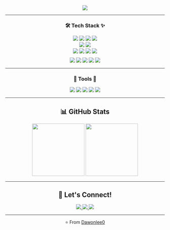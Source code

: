 <div align="center">
  <img src="https://capsule-render.vercel.app/api?type=venom&height=300&color=gradient&customColorList=0,2,2,5,30&text=Hi!%20I'am%20Dawon!%20&animation=fadeIn&fontColor=CCCCCC&fontSize=70"/>
</div>

<hr style="height:0.2px;border:none;color:#333;background-color:#333;">

<div align="center">

### 🛠️ Tech Stack ✨
<p style="margin: 0px 0;">
  <img src="https://img.shields.io/badge/Python-3776AB?style=flat&logo=python&logoColor=white"/>
  <img src="https://img.shields.io/badge/JavaScript-F7DF1E?style=flat&logo=javascript&logoColor=black"/>
  <img src="https://img.shields.io/badge/C-00599C?style=flat&logo=c&logoColor=white"/>
  <img src="https://img.shields.io/badge/Java-007396?style=flat&logo=java&logoColor=white"/>
</p>
<p style="margin: 1px 0;">
  <img src="https://img.shields.io/badge/Django-092E20?style=flat&logo=django&logoColor=white"/>
  <img src="https://img.shields.io/badge/Flask-000000?style=flat&logo=flask&logoColor=white"/>
<p style="margin: 1px 0;">
  <img src="https://img.shields.io/badge/MySQL-4479A1?style=flat&logo=mysql&logoColor=white"/>
  <img src="https://img.shields.io/badge/SQLite-003B57?style=flat&logo=sqlite&logoColor=white"/>
  <img src="https://img.shields.io/badge/PostgreSQL-316192?style=flat&logo=postgresql&logoColor=white"/>
  <img src="https://img.shields.io/badge/MongoDB-47A248?style=flat&logo=mongodb&logoColor=white"/>
</p>
<p style="margin: 10px 0;">
  <img src="https://img.shields.io/badge/Docker-2496ED?style=flat&logo=docker&logoColor=white"/>
  <img src="https://img.shields.io/badge/Amazon%20EC2-FF9900?style=flat&logo=amazon-ec2&logoColor=white"/>
  <img src="https://img.shields.io/badge/Amazon%20RDS-527FFF?style=flat&logo=amazon-rds&logoColor=white"/>
  <img src="https://img.shields.io/badge/Amazon%20S3-569A31?style=flat&logo=amazon-s3&logoColor=white"/>
  <img src="https://img.shields.io/badge/Elasticsearch-005571?style=flat&logo=elasticsearch&logoColor=white"/>
</p>

<hr style="height:0.2px;border:none;color:#333;background-color:#333;">

### 🔧 Tools 🔧
<p style="margin: 1px 0;">
  <img src="https://img.shields.io/badge/Notion-000000?style=flat&logo=notion&logoColor=white"/>
  <img src="https://img.shields.io/badge/Git-F05032?style=flat&logo=git&logoColor=white"/>
  <img src="https://img.shields.io/badge/Slack-4A154B?style=flat&logo=slack&logoColor=white"/>
  <img src="https://img.shields.io/badge/Discord-5865F2?style=flat&logo=discord&logoColor=white"/>
  <img src="https://img.shields.io/badge/Jira-0052CC?style=flat&logo=jira&logoColor=white"/>
</p>

<hr style="height:0.2px;border:none;color:#333;background-color:#333;">

## 📊 GitHub Stats

<div align="center">
  <img src="https://github-readme-stats.vercel.app/api?username=Dawonlee0&show_icons=true&theme=radical" height="165"/>
  <img src="https://github-readme-stats.vercel.app/api/top-langs/?username=Dawonlee0&layout=compact&theme=radical" height="165"/>
</div>

<hr style="height:0.2px;border:none;color:#333;background-color:#333;">

## 🤝 Let's Connect!

<div align="center">
  <a href="https://www.linkedin.com/in/yourusername/">
    <img src="https://img.shields.io/badge/LinkedIn-0077B5?style=for-the-badge&logo=linkedin&logoColor=white"/>
  </a>
  <a href="https://twitter.com/yourusername">
    <img src="https://img.shields.io/badge/Twitter-1DA1F2?style=for-the-badge&logo=twitter&logoColor=white"/>
  </a>
  <a href="https://yourportfolio.com">
    <img src="https://img.shields.io/badge/Portfolio-1769FF?style=for-the-badge&logo=behance&logoColor=white"/>
  </a>
</div>

<hr style="height:0.2px;border:none;color:#333;background-color:#333;">

⭐️ From [Dawonlee0](https://github.com/Dawonlee0)

</div>
